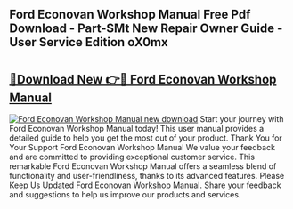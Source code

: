 ## Ford Econovan Workshop Manual Free Pdf Download - Part-SMt New Repair Owner Guide - User Service Edition oX0mx

# <h2><a href="http://bc71623.oget.top/?id=Ford+Econovan+Workshop+Manual">🔗Download New 👉🔴 Ford Econovan Workshop Manual</a></h2>

[![Ford Econovan Workshop Manual new download](https://i.imgur.com/5g1atiW.png)](http://bc71623.oget.top/?id=Ford+Econovan+Workshop+Manual)
Start your journey with Ford Econovan Workshop Manual today! This user manual provides a detailed guide to help you get the most out of your product. Thank You for Your Support Ford Econovan Workshop Manual We value your feedback and are committed to providing exceptional customer service. This remarkable Ford Econovan Workshop Manual offers a seamless blend of functionality and user-friendliness, thanks to its advanced features. Please Keep Us Updated Ford Econovan Workshop Manual. Share your feedback and suggestions to help us improve our products and services.
